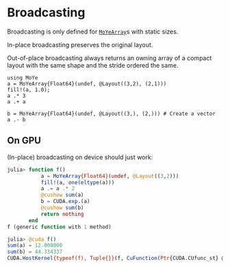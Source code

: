 # Broadcasting

Broadcasting is only defined for [`MoYeArray`](@ref)s with static sizes. 

In-place broadcasting preserves the original layout.

Out-of-place broadcasting always returns an owning array of a compact layout with
the same shape and the stride ordered the same.

```@repl bc
using MoYe
a = MoYeArray{Float64}(undef, @Layout((3,2), (2,1)))
fill!(a, 1.0); 
a .* 3
a .+ a
```

```@repl bc
b = MoYeArray{Float64}(undef, @Layout((3,), (2,))) # Create a vector
a .- b 
```
## On GPU
(In-place) broadcasting on device should just work:

```julia
julia> function f()
           a = MoYeArray{Float64}(undef, @Layout((3,2)))
           fill!(a, one(eltype(a)))
           a .= a .* 2
           @cushow sum(a)
           b = CUDA.exp.(a)
           @cushow sum(b)
           return nothing
       end
f (generic function with 1 method)

julia> @cuda f()
sum(a) = 12.000000
sum(b) = 44.334337
CUDA.HostKernel{typeof(f), Tuple{}}(f, CuFunction(Ptr{CUDA.CUfunc_st} @0x0000026e00ca1af0, CuModule(Ptr{CUDA.CUmod_st} @0x0000026e15cfc900, CuContext(0x0000026da1fff8b0, instance e5a1871b578f5adb))), CUDA.KernelState(Ptr{Nothing} @0x0000000204e00000))
```
